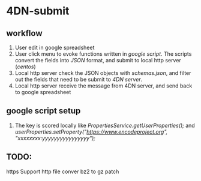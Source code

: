 # 4DN-submit

## workflow
  1.  User edit in google spreadsheet
  2.  User click menu to evoke functions written in *google script*. The scripts convert the fields into *JSON* format, and submit to local http server (*centos*)
  3. Local http server check the JSON objects with *schemas.json*, and filter out the fields that need to be submit to *4DN server*.
  4. Local http server receive the message from 4DN server, and send back to google spreadsheet

## google script setup
  1. The key is scored locally like *PropertiesService.getUserProperties();* and *userProperties.setProperty("https://www.encodeproject.org", "xxxxxxxx:yyyyyyyyyyyyyyyy");*

## TODO:
  https
  Support http file
  conver bz2 to gz
  patch
